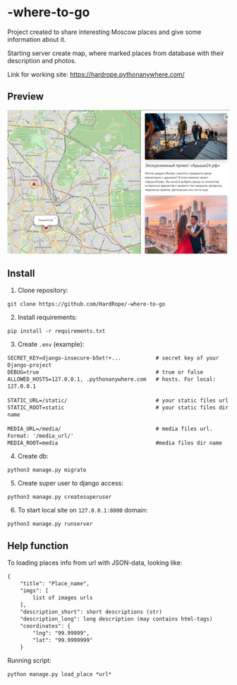 # -where-to-go

Project created to share interesting Moscow places and give some information about it. 

Starting server create map, where marked places from database with their description and photos.

Link for working site: https://hardrope.pythonanywhere.com/

## Preview

![img.png](static/images/site_preview.png)

## Install

 1. Clone repository:

```commandline
git clone https://github.com/HardRope/-where-to-go
```

 2. Install requirements:

```commandline
pip install -r requirements.txt
```

 3. Create `.env` (example):

```commandline 
SECRET_KEY=django-insecure-b5et!+...           # secret key of your Django-project
DEBUG=true                                     # true or false
ALLOWED_HOSTS=127.0.0.1, .pythonanywhere.com   # hosts. For local: 127.0.0.1

STATIC_URL=/static/                            # your static files url
STATIC_ROOT=static                             # your static files dir name

MEDIA_URL=/media/                              # media files url.  Format: '/media_url/'
MEDIA_ROOT=media                               #media files dir name
```

 4. Create db:

```commandline
python3 manage.py migrate
```

 5. Create super user to django access:

```commandline
python3 manage.py createsuperuser
```

 6. To start local site on `127.0.0.1:8000` domain:

```commandline
python3 manage.py runserver
```
## Help function

To loading places info from url with JSON-data, looking like:

```commandline
{
    "title": "Place_name",
    "imgs": [
        list of images urls
    ],
    "description_short": short descriptions (str)
    "description_long": long description (may contains html-tags)
    "coordinates": {
        "lng": "99.99999",
        "lat": "99.9999999"
    }
```

Running script:

```commandline
python manage.py load_place *url*
```
